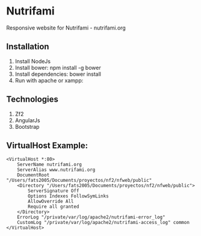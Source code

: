 Nutrifami
=======================

Responsive website for Nutrifami - nutrifami.org

Installation
----------------------------------

1. Install NodeJs
3. Install bower:
        npm install -g bower
4. Install dependencies:
        bower install
5. Run with apache or xampp:

Technologies
-------------------
1. Zf2
2. AngularJs
3. Bootstrap 

VirtualHost Example: 
--------------
    <VirtualHost *:80>
        ServerName nutrifami.org
        ServerAlias www.nutrifami.org
        DocumentRoot "/Users/fats2005/Documents/proyectos/nf2/nfweb/public"
        <Directory "/Users/fats2005/Documents/proyectos/nf2/nfweb/public">
            ServerSignature Off
            Options Indexes FollowSymLinks
            AllowOverride All
            Require all granted
        </Directory>
        ErrorLog "/private/var/log/apache2/nutrifami-error_log"
        CustomLog "/private/var/log/apache2/nutrifami-access_log" common
    </VirtualHost>




